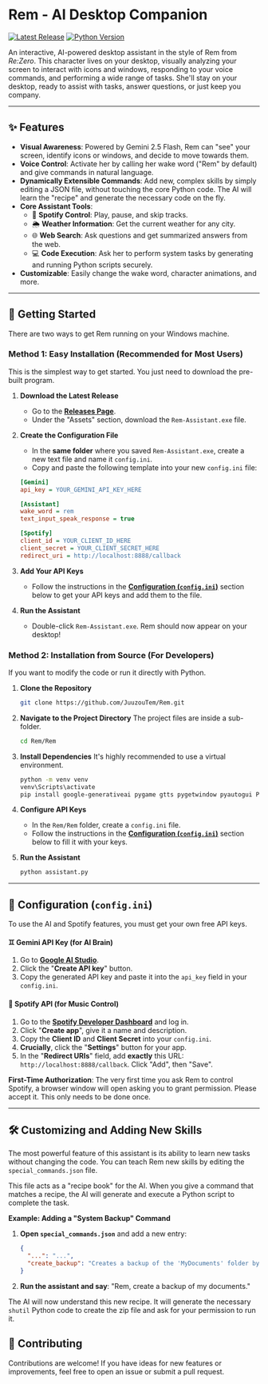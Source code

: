 # Rem - AI Desktop Companion

[![Latest Release](https://img.shields.io/github/v/release/JuuzouTem/Rem?style=for-the-badge&label=Latest%20Release)](https://github.com/JuuzouTem/Rem/releases/latest)
[![Python Version](https://img.shields.io/badge/python-3.9%2B-blue?style=for-the-badge)](https://www.python.org/)

An interactive, AI-powered desktop assistant in the style of Rem from *Re:Zero*. This character lives on your desktop, visually analyzing your screen to interact with icons and windows, responding to your voice commands, and performing a wide range of tasks. She'll stay on your desktop, ready to assist with tasks, answer questions, or just keep you company.

---

## ✨ Features

*   **Visual Awareness**: Powered by Gemini 2.5 Flash, Rem can "see" your screen, identify icons or windows, and decide to move towards them.
*   **Voice Control**: Activate her by calling her wake word ("Rem" by default) and give commands in natural language.
*   **Dynamically Extensible Commands**: Add new, complex skills by simply editing a JSON file, without touching the core Python code. The AI will learn the "recipe" and generate the necessary code on the fly.
*   **Core Assistant Tools**:
    *   🎵 **Spotify Control**: Play, pause, and skip tracks.
    *   🌦️ **Weather Information**: Get the current weather for any city.
    *   🌐 **Web Search**: Ask questions and get summarized answers from the web.
    *   💻 **Code Execution**: Ask her to perform system tasks by generating and running Python scripts securely.
*   **Customizable**: Easily change the wake word, character animations, and more.

---

## 🚀 Getting Started

There are two ways to get Rem running on your Windows machine.

### Method 1: Easy Installation (Recommended for Most Users)

This is the simplest way to get started. You just need to download the pre-built program.

1.  **Download the Latest Release**
    *   Go to the **[Releases Page](https://github.com/JuuzouTem/Rem/releases/latest)**.
    *   Under the "Assets" section, download the `Rem-Assistant.exe` file.

2.  **Create the Configuration File**
    *   In the **same folder** where you saved `Rem-Assistant.exe`, create a new text file and name it `config.ini`.
    *   Copy and paste the following template into your new `config.ini` file:
      ```ini
      [Gemini]
      api_key = YOUR_GEMINI_API_KEY_HERE

      [Assistant]
      wake_word = rem
      text_input_speak_response = true

      [Spotify]
      client_id = YOUR_CLIENT_ID_HERE
      client_secret = YOUR_CLIENT_SECRET_HERE
      redirect_uri = http://localhost:8888/callback
      ```

3.  **Add Your API Keys**
    *   Follow the instructions in the **[Configuration (`config.ini`)](#-configuration-configini)** section below to get your API keys and add them to the file.

4.  **Run the Assistant**
    *   Double-click `Rem-Assistant.exe`. Rem should now appear on your desktop!

### Method 2: Installation from Source (For Developers)

If you want to modify the code or run it directly with Python.

1.  **Clone the Repository**
    ```bash
    git clone https://github.com/JuuzouTem/Rem.git
    ```

2.  **Navigate to the Project Directory**
    The project files are inside a sub-folder.
    ```bash
    cd Rem/Rem
    ```

3.  **Install Dependencies**
    It's highly recommended to use a virtual environment.
    ```bash
    python -m venv venv
    venv\Scripts\activate
    pip install google-generativeai pygame gtts pygetwindow pyautogui Pillow speechrecognition spotipy
    ```

4.  **Configure API Keys**
    *   In the `Rem/Rem` folder, create a `config.ini` file.
    *   Follow the instructions in the **[Configuration (`config.ini`)](#-configuration-configini)** section below to fill it with your keys.

5.  **Run the Assistant**
    ```bash
    python assistant.py
    ```

---

## 🔧 Configuration (`config.ini`)

To use the AI and Spotify features, you must get your own free API keys.

#### ♊ Gemini API Key (for AI Brain)

1.  Go to **[Google AI Studio](https://aistudio.google.com/app/apikey)**.
2.  Click the "**Create API key**" button.
3.  Copy the generated API key and paste it into the `api_key` field in your `config.ini`.

#### 🎵 Spotify API (for Music Control)

1.  Go to the **[Spotify Developer Dashboard](https://developer.spotify.com/dashboard)** and log in.
2.  Click "**Create app**", give it a name and description.
3.  Copy the **Client ID** and **Client Secret** into your `config.ini`.
4.  **Crucially**, click the "**Settings**" button for your app.
5.  In the "**Redirect URIs**" field, add **exactly** this URL: `http://localhost:8888/callback`. Click "Add", then "Save".

**First-Time Authorization**: The very first time you ask Rem to control Spotify, a browser window will open asking you to grant permission. Please accept it. This only needs to be done once.

---

## 🛠️ Customizing and Adding New Skills

The most powerful feature of this assistant is its ability to learn new tasks without changing the code. You can teach Rem new skills by editing the `special_commands.json` file.

This file acts as a "recipe book" for the AI. When you give a command that matches a recipe, the AI will generate and execute a Python script to complete the task.

**Example: Adding a "System Backup" Command**

1.  **Open `special_commands.json`** and add a new entry:

    ```json
    {
      "...": "...",
      "create_backup": "Creates a backup of the 'MyDocuments' folder by zipping it to the Desktop. Use python's 'shutil' library, specifically 'shutil.make_archive'. The backup should be named 'docs_backup'."
    }
    ```

2.  **Run the assistant and say**: "Rem, create a backup of my documents."

The AI will now understand this new recipe. It will generate the necessary `shutil` Python code to create the zip file and ask for your permission to run it.

## 🤝 Contributing

Contributions are welcome! If you have ideas for new features or improvements, feel free to open an issue or submit a pull request.
